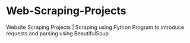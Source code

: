 # Web-Scraping-Projects
Website Scraping Projects | Scraping using Python
Program to introduce requests and parsing using BeautifulSoup